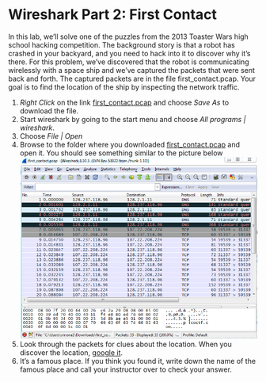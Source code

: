 # Wireshark Part 2: First Contact
In this lab, we’ll solve one of the puzzles from the 2013 Toaster Wars high school hacking competition. The background story is that a robot has crashed in your backyard, and you need to hack into it to discover why it’s there. For this problem, we’ve discovered that the robot is communicating wirelessly with a space ship and we’ve captured the packets that were sent back and forth. The captured packets are in the file first_contact.pcap. Your goal is to find the location of the ship by inspecting the network traffic.

1.	*Right Click* on the link [first_contact.pcap](first_contact.pcap) and choose *Save As* to download the file.
2.	Start wireshark by going to the start menu and choose *All programs | wireshark*. 
3.	Choose *File | Open*
4.	Browse to the folder where you downloaded [first_contact.pcap](first_contact.pcap) and open it. You should see something similar to the picture below   
![FirstContact1.png](FirstContact1.png)   
5.	Look through the packets for clues about the location. When you discover the location, [google it](www.google.com).
6.	It’s a famous place. If you think you found it, write down the name of the famous place and call your instructor over to check your answer.


